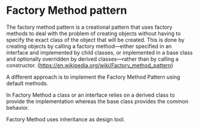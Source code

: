 # Factory Method pattern

The factory method pattern is a creational pattern that uses factory methods to deal with the problem of creating
objects without having to specify the exact class of the object that will be created. This is done by creating objects
by calling a factory method—either specified in an interface and implemented by child classes, or implemented in a base
class and optionally overridden by derived classes—rather than by calling a
constructor. (https://en.wikipedia.org/wiki/Factory_method_pattern)

A different approach is to implement the Factory Method Pattern using default methods.

In Factory Method a class or an interface relies on a derived class to provide the implementation whereas the base class
provides the common behavior.

Factory Method uses inheritance as design tool.